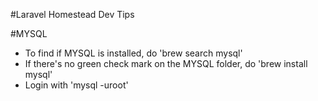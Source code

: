 #Laravel Homestead Dev Tips

#MYSQL
- To find if MYSQL is installed, do 'brew search mysql'
- If there's no green check mark on the MYSQL folder, do 'brew install mysql'
- Login with 'mysql -uroot'